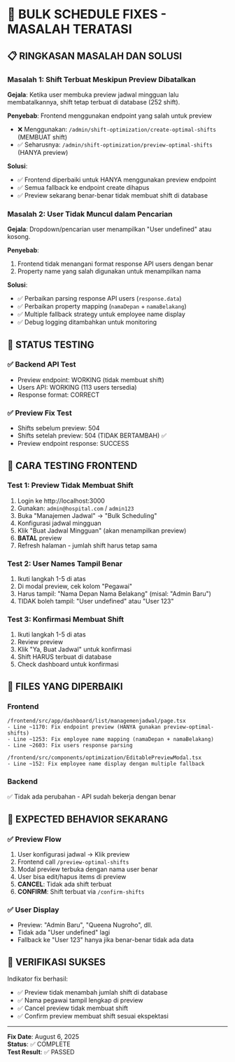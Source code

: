 # 🔧 BULK SCHEDULE FIXES - MASALAH TERATASI

## 📋 **RINGKASAN MASALAH DAN SOLUSI**

### **Masalah 1: Shift Terbuat Meskipun Preview Dibatalkan**

**Gejala**: Ketika user membuka preview jadwal mingguan lalu membatalkannya, shift tetap terbuat di database (252 shift).

**Penyebab**: Frontend menggunakan endpoint yang salah untuk preview

- ❌ Menggunakan: `/admin/shift-optimization/create-optimal-shifts` (MEMBUAT shift)
- ✅ Seharusnya: `/admin/shift-optimization/preview-optimal-shifts` (HANYA preview)

**Solusi**:

- ✅ Frontend diperbaiki untuk HANYA menggunakan preview endpoint
- ✅ Semua fallback ke endpoint create dihapus
- ✅ Preview sekarang benar-benar tidak membuat shift di database

### **Masalah 2: User Tidak Muncul dalam Pencarian**

**Gejala**: Dropdown/pencarian user menampilkan "User undefined" atau kosong.

**Penyebab**:

1. Frontend tidak menangani format response API users dengan benar
2. Property name yang salah digunakan untuk menampilkan nama

**Solusi**:

- ✅ Perbaikan parsing response API users (`response.data`)
- ✅ Perbaikan property mapping (`namaDepan` + `namaBelakang`)
- ✅ Multiple fallback strategy untuk employee name display
- ✅ Debug logging ditambahkan untuk monitoring

## 🧪 **STATUS TESTING**

### ✅ **Backend API Test**

- Preview endpoint: WORKING (tidak membuat shift)
- Users API: WORKING (113 users tersedia)
- Response format: CORRECT

### ✅ **Preview Fix Test**

- Shifts sebelum preview: 504
- Shifts setelah preview: 504 (TIDAK BERTAMBAH) ✅
- Preview endpoint response: SUCCESS

## 📝 **CARA TESTING FRONTEND**

### **Test 1: Preview Tidak Membuat Shift**

1. Login ke http://localhost:3000
2. Gunakan: `admin@hospital.com` / `admin123`
3. Buka "Manajemen Jadwal" → "Bulk Scheduling"
4. Konfigurasi jadwal mingguan
5. Klik "Buat Jadwal Mingguan" (akan menampilkan preview)
6. **BATAL** preview
7. Refresh halaman - jumlah shift harus tetap sama

### **Test 2: User Names Tampil Benar**

1. Ikuti langkah 1-5 di atas
2. Di modal preview, cek kolom "Pegawai"
3. Harus tampil: "Nama Depan Nama Belakang" (misal: "Admin Baru")
4. TIDAK boleh tampil: "User undefined" atau "User 123"

### **Test 3: Konfirmasi Membuat Shift**

1. Ikuti langkah 1-5 di atas
2. Review preview
3. Klik "Ya, Buat Jadwal" untuk konfirmasi
4. Shift HARUS terbuat di database
5. Check dashboard untuk konfirmasi

## 🔧 **FILES YANG DIPERBAIKI**

### Frontend

```
/frontend/src/app/dashboard/list/managemenjadwal/page.tsx
- Line ~1170: Fix endpoint preview (HANYA gunakan preview-optimal-shifts)
- Line ~1253: Fix employee name mapping (namaDepan + namaBelakang)
- Line ~2603: Fix users response parsing

/frontend/src/components/optimization/EditablePreviewModal.tsx
- Line ~152: Fix employee name display dengan multiple fallback
```

### Backend

✅ Tidak ada perubahan - API sudah bekerja dengan benar

## 🎯 **EXPECTED BEHAVIOR SEKARANG**

### ✅ **Preview Flow**

1. User konfigurasi jadwal → Klik preview
2. Frontend call `/preview-optimal-shifts`
3. Modal preview terbuka dengan nama user benar
4. User bisa edit/hapus items di preview
5. **CANCEL**: Tidak ada shift terbuat
6. **CONFIRM**: Shift terbuat via `/confirm-shifts`

### ✅ **User Display**

- Preview: "Admin Baru", "Queena Nugroho", dll.
- Tidak ada "User undefined" lagi
- Fallback ke "User 123" hanya jika benar-benar tidak ada data

## 🚀 **VERIFIKASI SUKSES**

Indikator fix berhasil:

- ✅ Preview tidak menambah jumlah shift di database
- ✅ Nama pegawai tampil lengkap di preview
- ✅ Cancel preview tidak membuat shift
- ✅ Confirm preview membuat shift sesuai ekspektasi

---

**Fix Date**: August 6, 2025  
**Status**: ✅ COMPLETE  
**Test Result**: ✅ PASSED
